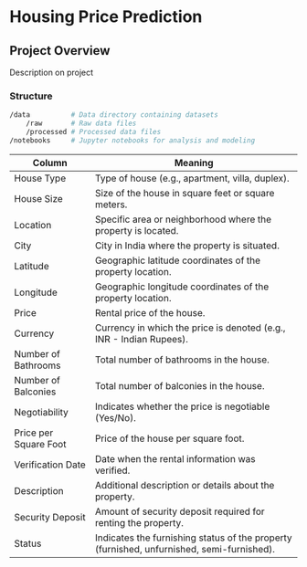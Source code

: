 Housing Price Prediction
========================

## Project Overview

Description on project

### Structure

```bash
/data          # Data directory containing datasets
    /raw       # Raw data files
    /processed # Processed data files
/notebooks     # Jupyter notebooks for analysis and modeling
```

| Column                | Meaning                                                                                   |
|-----------------------|-------------------------------------------------------------------------------------------|
| House Type            | Type of house (e.g., apartment, villa, duplex).                                           |
| House Size            | Size of the house in square feet or square meters.                                        |
| Location              | Specific area or neighborhood where the property is located.                              |
| City                  | City in India where the property is situated.                                             |
| Latitude              | Geographic latitude coordinates of the property location.                                 |
| Longitude             | Geographic longitude coordinates of the property location.                                |
| Price                 | Rental price of the house.                                                                |
| Currency              | Currency in which the price is denoted (e.g., INR - Indian Rupees).                       |
| Number of Bathrooms   | Total number of bathrooms in the house.                                                   |
| Number of Balconies   | Total number of balconies in the house.                                                   |
| Negotiability         | Indicates whether the price is negotiable (Yes/No).                                       |
| Price per Square Foot | Price of the house per square foot.                                                       |
| Verification Date     | Date when the rental information was verified.                                            |
| Description           | Additional description or details about the property.                                     |
| Security Deposit      | Amount of security deposit required for renting the property.                             |
| Status                | Indicates the furnishing status of the property (furnished, unfurnished, semi-furnished). |
